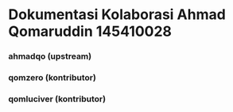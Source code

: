 # Dokumentasi Kolaborasi Ahmad Qomaruddin 145410028
### ahmadqo (upstream)
### qomzero (kontributor) 
### qomluciver (kontributor)
